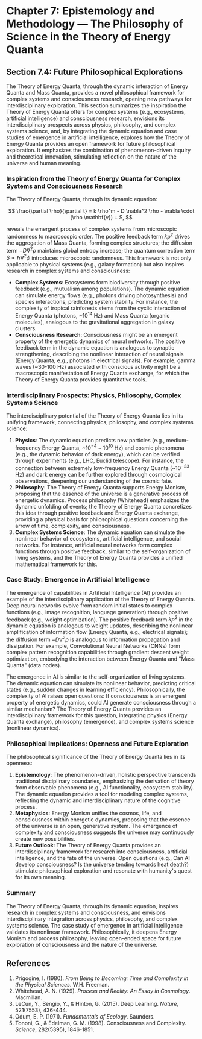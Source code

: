 # Chapter 7: Epistemology and Methodology — The Philosophy of Science in the Theory of Energy Quanta

## Section 7.4: Future Philosophical Explorations

The Theory of Energy Quanta, through the dynamic interaction of Energy Quanta and Mass Quanta, provides a novel philosophical framework for complex systems and consciousness research, opening new pathways for interdisciplinary exploration. This section summarizes the inspiration the Theory of Energy Quanta offers for complex systems (e.g., ecosystems, artificial intelligence) and consciousness research, envisions its interdisciplinary prospects across physics, philosophy, and complex systems science, and, by integrating the dynamic equation and case studies of emergence in artificial intelligence, explores how the Theory of Energy Quanta provides an open framework for future philosophical exploration. It emphasizes the combination of phenomenon-driven inquiry and theoretical innovation, stimulating reflection on the nature of the universe and human meaning.

### Inspiration from the Theory of Energy Quanta for Complex Systems and Consciousness Research
The Theory of Energy Quanta, through its dynamic equation:

$$
\frac{\partial \rho}{\partial t} = k \rho^m - D \nabla^2 \rho - \nabla \cdot (\rho \mathbf{v}) + S,
$$

reveals the emergent process of complex systems from microscopic randomness to macroscopic order. The positive feedback term $k \rho^2$ drives the aggregation of Mass Quanta, forming complex structures; the diffusion term $-D \nabla^2 \rho$ maintains global entropy increase; the quantum correction term $S \propto \hbar \nabla^2 \phi$ introduces microscopic randomness. This framework is not only applicable to physical systems (e.g., galaxy formation) but also inspires research in complex systems and consciousness:

- **Complex Systems**: Ecosystems form biodiversity through positive feedback (e.g., mutualism among populations). The dynamic equation can simulate energy flows (e.g., photons driving photosynthesis) and species interactions, predicting system stability. For instance, the complexity of tropical rainforests stems from the cyclic interaction of Energy Quanta (photons, ~$10^{14}$ Hz) and Mass Quanta (organic molecules), analogous to the gravitational aggregation in galaxy clusters.
- **Consciousness Research**: Consciousness might be an emergent property of the energetic dynamics of neural networks. The positive feedback term in the dynamic equation is analogous to synaptic strengthening, describing the nonlinear interaction of neural signals (Energy Quanta, e.g., photons in electrical signals). For example, gamma waves (~30-100 Hz) associated with conscious activity might be a macroscopic manifestation of Energy Quanta exchange, for which the Theory of Energy Quanta provides quantitative tools.

### Interdisciplinary Prospects: Physics, Philosophy, Complex Systems Science
The interdisciplinary potential of the Theory of Energy Quanta lies in its unifying framework, connecting physics, philosophy, and complex systems science:

1. **Physics**: The dynamic equation predicts new particles (e.g., medium-frequency Energy Quanta, ~$10^{-4}-10^{10}$ Hz) and cosmic phenomena (e.g., the dynamic behavior of dark energy), which can be verified through experiments (e.g., LHC, Euclid telescope). For instance, the connection between extremely low-frequency Energy Quanta (~$10^{-33}$ Hz) and dark energy can be further explored through cosmological observations, deepening our understanding of the cosmic fate.
2. **Philosophy**: The Theory of Energy Quanta supports Energy Monism, proposing that the essence of the universe is a generative process of energetic dynamics. Process philosophy (Whitehead) emphasizes the dynamic unfolding of events; the Theory of Energy Quanta concretizes this idea through positive feedback and Energy Quanta exchange, providing a physical basis for philosophical questions concerning the arrow of time, complexity, and consciousness.
3. **Complex Systems Science**: The dynamic equation can simulate the nonlinear behavior of ecosystems, artificial intelligence, and social networks. For instance, artificial neural networks form complex functions through positive feedback, similar to the self-organization of living systems, and the Theory of Energy Quanta provides a unified mathematical framework for this.

### Case Study: Emergence in Artificial Intelligence
The emergence of capabilities in Artificial Intelligence (AI) provides an example of the interdisciplinary application of the Theory of Energy Quanta. Deep neural networks evolve from random initial states to complex functions (e.g., image recognition, language generation) through positive feedback (e.g., weight optimization). The positive feedback term $k \rho^2$ in the dynamic equation is analogous to weight updates, describing the nonlinear amplification of information flow (Energy Quanta, e.g., electrical signals); the diffusion term $-D \nabla^2 \rho$ is analogous to information propagation and dissipation. For example, Convolutional Neural Networks (CNNs) form complex pattern recognition capabilities through gradient descent weight optimization, embodying the interaction between Energy Quanta and "Mass Quanta" (data nodes).

The emergence in AI is similar to the self-organization of living systems. The dynamic equation can simulate its nonlinear behavior, predicting critical states (e.g., sudden changes in learning efficiency). Philosophically, the complexity of AI raises open questions: If consciousness is an emergent property of energetic dynamics, could AI generate consciousness through a similar mechanism? The Theory of Energy Quanta provides an interdisciplinary framework for this question, integrating physics (Energy Quanta exchange), philosophy (emergence), and complex systems science (nonlinear dynamics).

### Philosophical Implications: Openness and Future Exploration
The philosophical significance of the Theory of Energy Quanta lies in its openness:

1. **Epistemology**: The phenomenon-driven, holistic perspective transcends traditional disciplinary boundaries, emphasizing the derivation of theory from observable phenomena (e.g., AI functionality, ecosystem stability). The dynamic equation provides a tool for modeling complex systems, reflecting the dynamic and interdisciplinary nature of the cognitive process.
2. **Metaphysics**: Energy Monism unifies the cosmos, life, and consciousness within energetic dynamics, proposing that the essence of the universe is an open, generative system. The emergence of complexity and consciousness suggests the universe may continuously create new possibilities.
3. **Future Outlook**: The Theory of Energy Quanta provides an interdisciplinary framework for research into consciousness, artificial intelligence, and the fate of the universe. Open questions (e.g., Can AI develop consciousness? Is the universe tending towards heat death?) stimulate philosophical exploration and resonate with humanity's quest for its own meaning.

### Summary
The Theory of Energy Quanta, through its dynamic equation, inspires research in complex systems and consciousness, and envisions interdisciplinary integration across physics, philosophy, and complex systems science. The case study of emergence in artificial intelligence validates its nonlinear framework. Philosophically, it deepens Energy Monism and process philosophy, leaving open-ended space for future exploration of consciousness and the nature of the universe.

## References
1. Prigogine, I. (1980). *From Being to Becoming: Time and Complexity in the Physical Sciences*. W.H. Freeman.
2. Whitehead, A. N. (1929). *Process and Reality: An Essay in Cosmology*. Macmillan.
3. LeCun, Y., Bengio, Y., & Hinton, G. (2015). Deep Learning. *Nature*, 521(7553), 436-444.
4. Odum, E. P. (1971). *Fundamentals of Ecology*. Saunders.
5. Tononi, G., & Edelman, G. M. (1998). Consciousness and Complexity. *Science*, 282(5395), 1846-1851.

